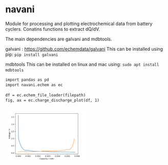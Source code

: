 # navani
Module for processing and plotting electrochemical data from battery cyclers. Conatins functions to extract dQ/dV.

The main dependencies are galvani and mdbtools.

galvani : https://github.com/echemdata/galvani
This can be installed using pip:
`pip install galvani`

mdbtools
This can be installed on linux and mac using:
`sudo apt install mdbtools`


```
import pandas as pd
import navani.echem as ec

df = ec.echem_file_loader(filepath)
fig, ax = ec.charge_discharge_plot(df, 1)

```
<img src="Example_figures/Graphite_charge_discharge_plot.png" width="50%" height="50%">
